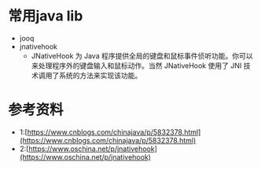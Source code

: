 # 常用java lib
+ jooq
+ jnativehook 
  + JNativeHook 为 Java 程序提供全局的键盘和鼠标事件侦听功能。你可以来处理程序外的键盘输入和鼠标动作。当然 JNativeHook 使用了 JNI 技术调用了系统的方法来实现该功能。

# 参考资料
+ 1:[https://www.cnblogs.com/chinajava/p/5832378.html](https://www.cnblogs.com/chinajava/p/5832378.html)
+ 2:[https://www.oschina.net/p/jnativehook](https://www.oschina.net/p/jnativehook)